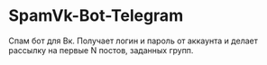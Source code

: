 # SpamVk-Bot-Telegram
Спам бот для Вк. Получает логин и пароль от аккаунта и делает рассылку на первые N постов, заданных групп.
